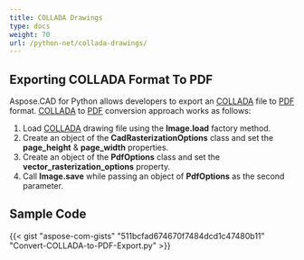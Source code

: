 ```yaml
---
title: COLLADA Drawings
type: docs
weight: 70
url: /python-net/collada-drawings/
---
```


## **Exporting COLLADA Format To PDF**

Aspose.CAD for Python allows developers to export an [COLLADA](https://docs.fileformat.com/3d/dae/) file to [PDF](https://docs.fileformat.com/pdf/) format. [COLLADA](https://docs.fileformat.com/3d/dae/) to [PDF](https://docs.fileformat.com/pdf/) conversion approach works as follows:

1. Load [COLLADA](https://docs.fileformat.com/3d/dae/) drawing file using the **Image.load** factory method.
1. Create an object of the **CadRasterizationOptions** class and set the **page_height** & **page_width** properties.
1. Create an object of the **PdfOptions** class and set the **vector_rasterization_options** property.
1. Call **Image.save** while passing an object of **PdfOptions** as the second parameter.

## Sample Code

{{< gist "aspose-com-gists" "511bcfad674670f7484dcd1c47480b11" "Convert-COLLADA-to-PDF-Export.py" >}}
